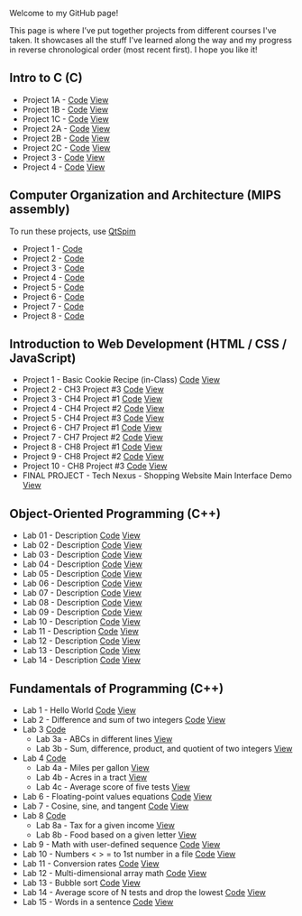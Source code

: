 Welcome to my GitHub page!

This page is where I’ve put together projects from different courses I've taken. It showcases all the stuff I've learned along the way and my progress in reverse chronological order (most recent first). I hope you like it!

## Intro to C (C)
* Project 1A - [Code](https://github.com/estebanramirezm/Intro-to-C/blob/main/Project%201A.c) [View](https://onlinegdb.com/NHv8VFkyV)
* Project 1B - [Code](https://github.com/estebanramirezm/Intro-to-C/blob/main/Project%201B.c) [View](https://onlinegdb.com/4YA4-7l8L)
* Project 1C - [Code](https://github.com/estebanramirezm/Intro-to-C/blob/main/Project%201C.c) [View](https://onlinegdb.com/_6KjKiakd)
* Project 2A - [Code](https://github.com/estebanramirezm/Intro-to-C/blob/main/Project%202A.c) [View](https://onlinegdb.com/01Z-bN7lj)
* Project 2B - [Code](https://github.com/estebanramirezm/Intro-to-C/blob/main/Project%202B.c) [View](https://onlinegdb.com/57pU3NpWN)
* Project 2C - [Code](https://github.com/estebanramirezm/Intro-to-C/blob/main/Project%202C.c) [View](https://onlinegdb.com/JLtTnKECI)
* Project 3 - [Code](https://github.com/estebanramirezm/Intro-to-C/blob/main/Project%203.c) [View](https://onlinegdb.com/rG8PbUT-C)
* Project 4 - [Code](https://github.com/estebanramirezm/Intro-to-C/blob/main/Project%204.c) [View](https://onlinegdb.com/rG8PbUT-C)

## Computer Organization and Architecture (MIPS assembly)
To run these projects, use [QtSpim](https://spimsimulator.sourceforge.net/)
* Project 1 - [Code](https://github.com/estebanramirezm/Computer-Organization-and-Architecture/blob/main/Project%201.asm)
* Project 2 - [Code](https://github.com/estebanramirezm/Computer-Organization-and-Architecture/blob/main/Project%202.asm)
* Project 3 - [Code](https://github.com/estebanramirezm/Computer-Organization-and-Architecture/blob/main/Project%203.asm)
* Project 4 - [Code](https://github.com/estebanramirezm/Computer-Organization-and-Architecture/blob/main/Project%204.asm)
* Project 5 - [Code](https://github.com/estebanramirezm/Computer-Organization-and-Architecture/blob/main/Project%205.asm)
* Project 6 - [Code](https://github.com/estebanramirezm/Computer-Organization-and-Architecture/blob/main/Project%206.asm)
* Project 7 - [Code](https://github.com/estebanramirezm/Computer-Organization-and-Architecture/blob/main/Project%207.asm)
* Project 8 - [Code](https://github.com/estebanramirezm/Computer-Organization-and-Architecture/blob/main/Project%208.asm)

## Introduction to Web Development (HTML / CSS / JavaScript)
* Project 1 - Basic Cookie Recipe (in-Class) [Code](https://github.com/estebanramirezm/estebanramirezm.github.io/tree/main/IntroToWebDev/classProjects/Cookie%20Website%20(in-Class)) [View](https://estebanramirezm.github.io/IntroToWebDev/classProjects/Cookie%20Website%20(in-Class)/cookies.html)
* Project 2 - CH3 Project #3 [Code](https://github.com/estebanramirezm/estebanramirezm.github.io/tree/main/IntroToWebDev/chapter3/project3) [View](https://estebanramirezm.github.io/IntroToWebDev/chapter3/project3/default.html)
* Project 3 - CH4 Project #1 [Code](https://github.com/estebanramirezm/estebanramirezm.github.io/tree/main/IntroToWebDev/chapter04/project1) [View](https://estebanramirezm.github.io/IntroToWebDev/chapter04/project1/ch04-proj01.html)
* Project 4 - CH4 Project #2 [Code](https://github.com/estebanramirezm/estebanramirezm.github.io/tree/main/IntroToWebDev/chapter04/project2) [View](https://estebanramirezm.github.io/IntroToWebDev/chapter04/project2/ch04-proj02.html)
* Project 5 - CH4 Project #3 [Code](https://github.com/estebanramirezm/estebanramirezm.github.io/tree/main/IntroToWebDev/chapter04/project3) [View](https://estebanramirezm.github.io/IntroToWebDev/chapter04/project3/ch04-proj3.html)
* Project 6 - CH7 Project #1 [Code](https://github.com/estebanramirezm/estebanramirezm.github.io/tree/main/IntroToWebDev/chapter07/project01) [View](https://estebanramirezm.github.io/IntroToWebDev/chapter07/project01/main.html)
* Project 7 - CH7 Project #2 [Code](https://github.com/estebanramirezm/estebanramirezm.github.io/tree/main/IntroToWebDev/chapter07/project02) [View](https://estebanramirezm.github.io/IntroToWebDev/chapter07/project02/main.html)
* Project 8 - CH8 Project #1 [Code](https://github.com/estebanramirezm/estebanramirezm.github.io/tree/main/IntroToWebDev/chapter08/project1) [View](https://estebanramirezm.github.io/IntroToWebDev/chapter08/project1/ch08-proj01.html)
* Project 9 - CH8 Project #2 [Code](https://github.com/estebanramirezm/estebanramirezm.github.io/tree/main/IntroToWebDev/chapter08/project2) [View](https://estebanramirezm.github.io/IntroToWebDev/chapter08/project2/ch08-proj02.html)
* Project 10 - CH8 Project #3 [Code](https://github.com/estebanramirezm/estebanramirezm.github.io/tree/main/IntroToWebDev/chapter08/Project03) [View](https://estebanramirezm.github.io/IntroToWebDev/chapter08/Project03/ch08-proj3.html)
* FINAL PROJECT - Tech Nexus - Shopping Website Main Interface Demo [View](https://technexusshop.netlify.app/home.html)

## Object-Oriented Programming (C++)
* Lab 01 - Description [Code](https://github.com/estebanramirezm/Object-Oriented-Programming/tree/main/lab-01-estebanramirezm) [View](https://onlinegdb.com/JMmyiS9RG)
* Lab 02 - Description [Code](https://github.com/estebanramirezm/Object-Oriented-Programming/tree/main/lab-02-estebanramirezm) [View](https://onlinegdb.com/Sk_AC32Ke)
* Lab 03 - Description [Code](https://github.com/estebanramirezm/Object-Oriented-Programming/tree/main/lab-03-estebanramirezm) [View](https://onlinegdb.com/91SGbu6Ej)
* Lab 04 - Description [Code](https://github.com/estebanramirezm/Object-Oriented-Programming/tree/main/lab-04-estebanramirezm) [View](https://onlinegdb.com/zTFRJk7xt)
* Lab 05 - Description [Code](https://github.com/estebanramirezm/Object-Oriented-Programming/tree/main/lab-05-estebanramirezm) [View](https://onlinegdb.com/wleiKg63O)
* Lab 06 - Description [Code](https://github.com/estebanramirezm/Object-Oriented-Programming/tree/main/lab-6-estebanramirezm) [View](https://onlinegdb.com/4A2fSqndl)
* Lab 07 - Description [Code](https://github.com/estebanramirezm/Object-Oriented-Programming/tree/main/lab-07-estebanramirezm) [View](https://onlinegdb.com/awarzMqyn)
* Lab 08 - Description [Code](https://github.com/estebanramirezm/Object-Oriented-Programming/tree/main/lab-08-estebanramirezm) [View](https://onlinegdb.com/IwJUJpdrQ)
* Lab 09 - Description [Code](https://github.com/estebanramirezm/Object-Oriented-Programming/tree/main/lab-09-estebanramirezm) [View](https://onlinegdb.com/7WbZAZ14KB)
* Lab 10 - Description [Code](https://github.com/estebanramirezm/Object-Oriented-Programming/tree/main/lab-10-estebanramirezm-1) [View](https://onlinegdb.com/najrol8Hi)
* Lab 11 - Description [Code](https://github.com/estebanramirezm/Object-Oriented-Programming/tree/main/lab-11-estebanramirezm) [View](https://onlinegdb.com/5cAtCrbyk)
* Lab 12 - Description [Code](https://github.com/estebanramirezm/Object-Oriented-Programming/tree/main/lab-12-estebanramirezm-1) [View](https://onlinegdb.com/uJMNBrKIJ)
* Lab 13 - Description [Code](https://github.com/estebanramirezm/Object-Oriented-Programming/tree/main/lab-13-estebanramirezm-1) [View](https://onlinegdb.com/INUBdcdTc2)
* Lab 14 - Description [Code](https://github.com/estebanramirezm/Object-Oriented-Programming/tree/main/lab-14-estebanramirezm-1) [View](https://onlinegdb.com/bCRP9Jr_O)

## Fundamentals of Programming (C++)
* Lab 1 - Hello World [Code](https://github.com/estebanramirezm/Fundamentals-Of-Programming/tree/main/lab-1-estebanramirezm) [View](https://onlinegdb.com/7gPgJ47GA)
* Lab 2 - Difference and sum of two integers [Code](https://github.com/estebanramirezm/Fundamentals-Of-Programming/tree/main/lab-2-estebanramirezm) [View](https://onlinegdb.com/4ygNZKcme)
* Lab 3 [Code](https://github.com/estebanramirezm/Fundamentals-Of-Programming/tree/main/lab-3-estebanramirezm) 
  * Lab 3a - ABCs in different lines [View](https://onlinegdb.com/rtoc0iHIR)
  * Lab 3b - Sum, difference, product, and quotient of two integers [View](https://onlinegdb.com/jZxudGff1)
* Lab 4 [Code](https://github.com/estebanramirezm/Fundamentals-Of-Programming/tree/main/lab-4-estebanramirezm)
  * Lab 4a - Miles per gallon [View](https://onlinegdb.com/ZKiyUpBKh)
  * Lab 4b - Acres in a tract [View](https://onlinegdb.com/HNQlfSKu4k)
  * Lab 4c - Average score of five tests [View](https://onlinegdb.com/IbesRqm7i)
* Lab 6 - Floating-point values equations [Code](https://github.com/estebanramirezm/Fundamentals-Of-Programming/tree/main/lab-5-estebanramirezm) [View](https://onlinegdb.com/iKN2mzsDV)
* Lab 7 - Cosine, sine, and tangent [Code](https://github.com/estebanramirezm/Fundamentals-Of-Programming/tree/main/lab-7-estebanramirezm) [View](https://onlinegdb.com/BXAoaQkyF)
* Lab 8 [Code](https://github.com/estebanramirezm/Fundamentals-Of-Programming/tree/main/lab-8-estebanramirezm)
  * Lab 8a - Tax for a given income [View](https://onlinegdb.com/MHpB0VErpF)
  * Lab 8b - Food based on a given letter [View](https://onlinegdb.com/E4QbkIeAr)
* Lab 9 - Math with user-defined sequence [Code](https://github.com/estebanramirezm/Fundamentals-Of-Programming/tree/main/lab-9-estebanramirezm) [View](https://onlinegdb.com/HsdjNYZxb)
* Lab 10 - Numbers < > = to 1st number in a file [Code](https://github.com/estebanramirezm/Fundamentals-Of-Programming/tree/main/lab-10-estebanramirezm) [View](https://onlinegdb.com/AeABLtUwq)
* Lab 11 - Conversion rates [Code](https://github.com/estebanramirezm/Fundamentals-Of-Programming/tree/main/lab11-estebanramirezm) [View](https://onlinegdb.com/EXcrdo4-c8)
* Lab 12 - Multi-dimensional array math [Code](https://github.com/estebanramirezm/Fundamentals-Of-Programming/tree/main/lab-12-estebanramirezm) [View](https://onlinegdb.com/dPWoKD0AI)
* Lab 13 - Bubble sort [Code](https://github.com/estebanramirezm/Fundamentals-Of-Programming/tree/main/lab-13-estebanramirezm) [View](https://onlinegdb.com/Iqpu7Bt3e)
* Lab 14 - Average score of N tests and drop the lowest [Code](https://github.com/estebanramirezm/Fundamentals-Of-Programming/tree/main/lab-14-estebanramirezm) [View](https://onlinegdb.com/b4YWroOon)
* Lab 15 - Words in a sentence [Code](https://github.com/estebanramirezm/Fundamentals-Of-Programming/tree/main/lab-15-estebanramirezm) [View](https://onlinegdb.com/6kuTjLykpn)
